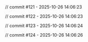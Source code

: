 
// commit #121 - 2025-10-26 14:06:23

// commit #122 - 2025-10-26 14:06:23

// commit #123 - 2025-10-26 14:06:24

// commit #124 - 2025-10-26 14:06:26
